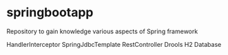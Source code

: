# springbootapp
Repository to gain knowledge various aspects of Spring framework

HandlerInterceptor
SpringJdbcTemplate
RestController
Drools
H2 Database
